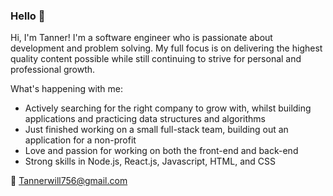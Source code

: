 ### Hello 👋

Hi, I'm Tanner! I'm a software engineer who is passionate about development and problem solving. My full focus is on delivering the highest quality content possible while still continuing to strive for personal and professional growth.

What's happening with me:

- Actively searching for the right company to grow with, whilst building applications and practicing data structures and algorithms
- Just finished working on a small full-stack team, building out an application for a non-profit
- Love and passion for working on both the front-end and back-end
- Strong skills in Node.js, React.js, Javascript, HTML, and CSS

📧 Tannerwill756@gmail.com
